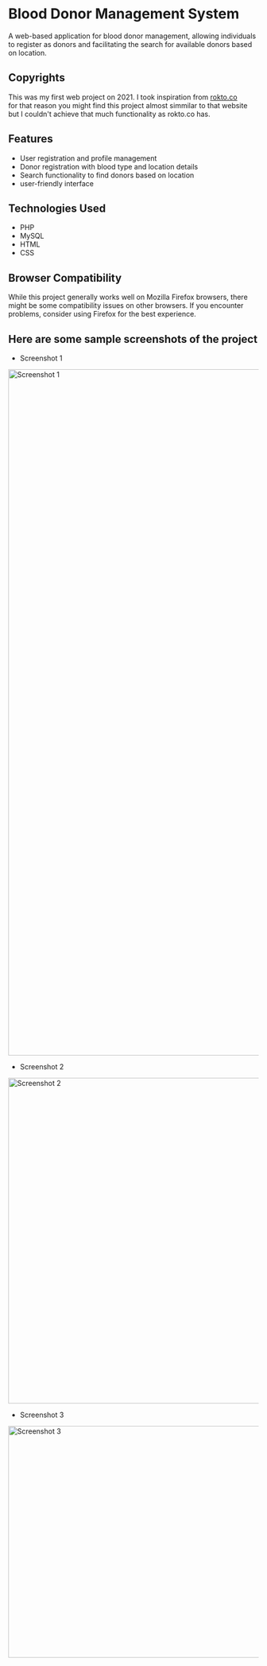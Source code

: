 # Blood Donor Management System

A web-based application for blood donor management, allowing individuals to register as donors and facilitating the search for available donors based on location.<br>

## Copyrights
This was my first web project on 2021. I took inspiration from [rokto.co](https://www.rokto.co/)<br>
for that reason you might find this project almost simmilar to that website but I couldn't achieve that much functionality as rokto.co has.

## Features

- User registration and profile management
- Donor registration with blood type and location details
- Search functionality to find donors based on location
- user-friendly interface

## Technologies Used

- PHP
- MySQL
- HTML
- CSS

## Browser Compatibility

While this project generally works well on Mozilla Firefox browsers, there might be some compatibility issues on other browsers. If you encounter problems, consider using Firefox for the best experience.

## Here are some sample screenshots of the project
 - Screenshot 1<br>
 <img src="screenshot/1.png" alt="Screenshot 1" width="800" height="1380">

- Screenshot 2
<img src="screenshot/2.png" alt="Screenshot 2" width="800" height="655">

- Screenshot 3
<img src="screenshot/3.png" alt="Screenshot 3" width="800" height="466">

